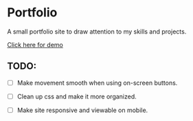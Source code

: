 # Portfolio

A small portfolio site to draw attention to my skills and projects.

[Click here for demo](https://lemonnuggets.github.io/portfolio/)

## TODO:

- [ ] Make movement smooth when using on-screen buttons.

- [ ] Clean up css and make it more organized.

- [ ] Make site responsive and viewable on mobile.
